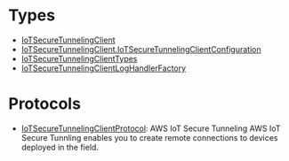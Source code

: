 # Types

  - [IoTSecureTunnelingClient](/aws-sdk-swift/reference/0.x/AWSIoTSecureTunneling/IoTSecureTunnelingClient)
  - [IoTSecureTunnelingClient.IoTSecureTunnelingClientConfiguration](/aws-sdk-swift/reference/0.x/AWSIoTSecureTunneling/IoTSecureTunnelingClient_IoTSecureTunnelingClientConfiguration)
  - [IoTSecureTunnelingClientTypes](/aws-sdk-swift/reference/0.x/AWSIoTSecureTunneling/IoTSecureTunnelingClientTypes)
  - [IoTSecureTunnelingClientLogHandlerFactory](/aws-sdk-swift/reference/0.x/AWSIoTSecureTunneling/IoTSecureTunnelingClientLogHandlerFactory)

# Protocols

  - [IoTSecureTunnelingClientProtocol](/aws-sdk-swift/reference/0.x/AWSIoTSecureTunneling/IoTSecureTunnelingClientProtocol):
    <fullname>AWS IoT Secure Tunneling</fullname>
    AWS IoT Secure Tunnling enables you to create remote connections to devices
    deployed in the field.
